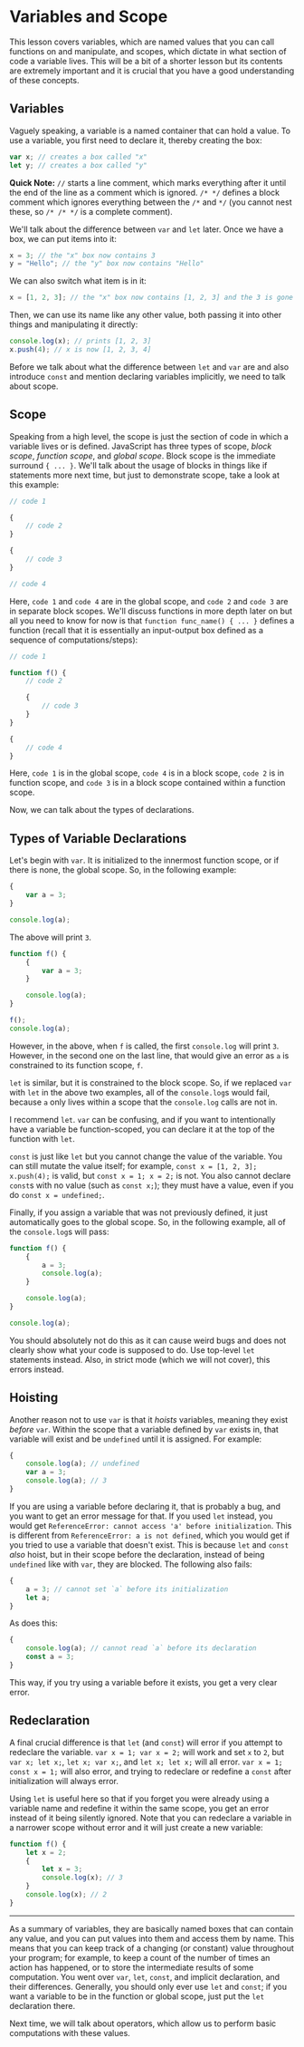 # Variables and Scope

This lesson covers variables, which are named values that you can call functions on and manipulate, and scopes, which dictate in what section of code a variable lives. This will be a bit of a shorter lesson but its contents are extremely important and it is crucial that you have a good understanding of these concepts.

## Variables

Vaguely speaking, a variable is a named container that can hold a value. To use a variable, you first need to declare it, thereby creating the box:

```js
var x; // creates a box called "x"
let y; // creates a box called "y"
```

**Quick Note:** `//` starts a line comment, which marks everything after it until the end of the line as a comment which is ignored. `/* */` defines a block comment which ignores everything between the `/*` and `*/` (you cannot nest these, so `/* /* */` is a complete comment).

We'll talk about the difference between `var` and `let` later. Once we have a box, we can put items into it:

```js
x = 3; // the "x" box now contains 3
y = "Hello"; // the "y" box now contains "Hello"
```

We can also switch what item is in it:

```js
x = [1, 2, 3]; // the "x" box now contains [1, 2, 3] and the 3 is gone
```

Then, we can use its name like any other value, both passing it into other things and manipulating it directly:

```js
console.log(x); // prints [1, 2, 3]
x.push(4); // x is now [1, 2, 3, 4]
```
Before we talk about what the difference between `let` and `var` are and also introduce `const` and mention declaring variables implicitly, we need to talk about scope.

## Scope

Speaking from a high level, the scope is just the section of code in which a variable lives or is defined. JavaScript has three types of scope, _block scope_, _function scope_, and _global scope_. Block scope is the immediate surround `{ ... }`. We'll talk about the usage of blocks in things like if statements more next time, but just to demonstrate scope, take a look at this example:

```js
// code 1

{
    // code 2
}

{
    // code 3
}

// code 4
```

Here, `code 1` and `code 4` are in the global scope, and `code 2` and `code 3` are in separate block scopes. We'll discuss functions in more depth later on but all you need to know for now is that `function func_name() { ... }` defines a function (recall that it is essentially an input-output box defined as a sequence of computations/steps):

```js
// code 1

function f() {
    // code 2

    {
        // code 3
    }
}

{
    // code 4
}
```

Here, `code 1` is in the global scope, `code 4` is in a block scope, `code 2` is in function scope, and `code 3` is in a block scope contained within a function scope.

Now, we can talk about the types of declarations.

## Types of Variable Declarations

Let's begin with `var`. It is initialized to the innermost function scope, or if there is none, the global scope. So, in the following example:

```js
{
    var a = 3;
}

console.log(a);
```

The above will print `3`.

```js
function f() {
    {
        var a = 3;
    }

    console.log(a);
}

f();
console.log(a);
```

However, in the above, when `f` is called, the first `console.log` will print `3`. However, in the second one on the last line, that would give an error as `a` is constrained to its function scope, `f`.

`let` is similar, but it is constrained to the block scope. So, if we replaced `var` with `let` in the above two examples, all of the `console.log`s would fail, because `a` only lives within a scope that the `console.log` calls are not in.

I recommend `let`. `var` can be confusing, and if you want to intentionally have a variable be function-scoped, you can declare it at the top of the function with `let`.

`const` is just like `let` but you cannot change the value of the variable. You can still mutate the value itself; for example, `const x = [1, 2, 3]; x.push(4);` is valid, but `const x = 1; x = 2;` is not. You also cannot declare `const`s with no value (such as `const x;`); they must have a value, even if you do `const x = undefined;`.

Finally, if you assign a variable that was not previously defined, it just automatically goes to the global scope. So, in the following example, all of the `console.log`s will pass:

```js
function f() {
    {
        a = 3;
        console.log(a);
    }

    console.log(a);
}

console.log(a);
```

You should absolutely not do this as it can cause weird bugs and does not clearly show what your code is supposed to do. Use top-level `let` statements instead. Also, in strict mode (which we will not cover), this errors instead.

## Hoisting

Another reason not to use `var` is that it _hoists_ variables, meaning they exist _before_ `var`. Within the scope that a variable defined by `var` exists in, that variable will exist and be `undefined` until it is assigned. For example:

```js
{
    console.log(a); // undefined
    var a = 3;
    console.log(a); // 3
}
```

If you are using a variable before declaring it, that is probably a bug, and you want to get an error message for that. If you used `let` instead, you would get `ReferenceError: cannot access 'a' before initialization`. This is different from `ReferenceError: a is not defined`, which you would get if you tried to use a variable that doesn't exist. This is because `let` and `const` _also_ hoist, but in their scope before the declaration, instead of being `undefined` like with `var`, they are blocked. The following also fails:

```js
{
    a = 3; // cannot set `a` before its initialization
    let a;
}
```

As does this:

```js
{
    console.log(a); // cannot read `a` before its declaration
    const a = 3;
}
```

This way, if you try using a variable before it exists, you get a very clear error.

## Redeclaration

A final crucial difference is that `let` (and `const`) will error if you attempt to redeclare the variable. `var x = 1; var x = 2;` will work and set `x` to `2`, but `var x; let x;`, `let x; var x;`, and `let x; let x;` will all error. `var x = 1; const x = 1;` will also error, and trying to redeclare or redefine a `const` after initialization will always error.

Using `let` is useful here so that if you forget you were already using a variable name and redefine it within the same scope, you get an error instead of it being silently ignored. Note that you can redeclare a variable in a narrower scope without error and it will just create a new variable:

```js
function f() {
    let x = 2;
    {
        let x = 3;
        console.log(x); // 3
    }
    console.log(x); // 2
}
```

---

As a summary of variables, they are basically named boxes that can contain any value, and you can put values into them and access them by name. This means that you can keep track of a changing (or constant) value throughout your program; for example, to keep a count of the number of times an action has happened, or to store the intermediate results of some computation. You went over `var`, `let`, `const`, and implicit declaration, and their differences. Generally, you should only ever use `let` and `const`; if you want a variable to be in the function or global scope, just put the `let` declaration there.

Next time, we will talk about operators, which allow us to perform basic computations with these values.